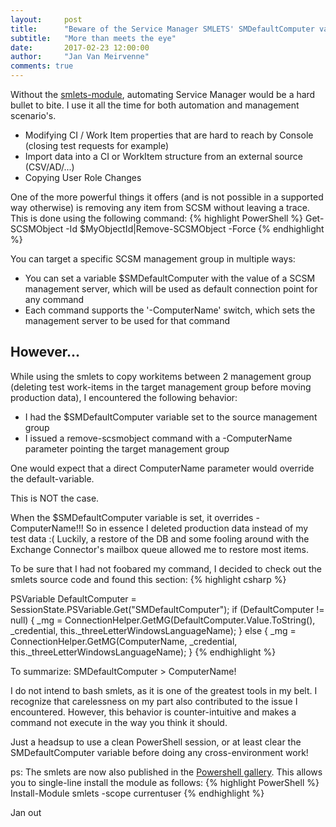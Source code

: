 ```yaml
---
layout:     post
title:      "Beware of the Service Manager SMLETS' SMDefaultComputer variable"
subtitle:   "More than meets the eye"
date:       2017-02-23 12:00:00
author:     "Jan Van Meirvenne"
comments: true
---
```


Without the [smlets-module](https://smlets.codeplex.com/), automating Service Manager would be a hard bullet to bite.
I use it all the time for both automation and management scenario's.

* Modifying CI / Work Item properties that are hard to reach by Console (closing test requests for example)
* Import data into a CI or WorkItem structure from an external source (CSV/AD/...)
* Copying User Role Changes

One of the more powerful things it offers (and is not possible in a supported way otherwise) is removing any item from SCSM without leaving a trace.
This is done using the following command:
{% highlight PowerShell %}
Get-SCSMObject -Id $MyObjectId|Remove-SCSMObject -Force
{% endhighlight %}

You can target a specific SCSM management group in multiple ways:

* You can set a variable $SMDefaultComputer with the value of a SCSM management server, which will be used as default connection point for any command
* Each command supports the '-ComputerName' switch, which sets the management server to be used for that command

## However...

While using the smlets to copy workitems between 2 management group (deleting test work-items in the target management group before moving production data), I encountered the following behavior:

* I had the $SMDefaultComputer variable set to the source management group
* I issued a remove-scsmobject command with a -ComputerName parameter pointing the target management group

One would expect that a direct ComputerName parameter would override the default-variable.

This is NOT the case. 

When the $SMDefaultComputer variable is set, it overrides -ComputerName!!!
So in essence I deleted production data instead of my test data :(
Luckily, a restore of the DB and some fooling around with the Exchange Connector's mailbox queue allowed me to restore most items.

To be sure that I had not foobared my command, I decided to check out the smlets source code and found this section:
{% highlight csharp %}

PSVariable DefaultComputer = SessionState.PSVariable.Get("SMDefaultComputer");
                        if (DefaultComputer != null)
                        {
                            _mg = ConnectionHelper.GetMG(DefaultComputer.Value.ToString(), _credential, this._threeLetterWindowsLanguageName);
                        }
                        else
                        {
                            _mg = ConnectionHelper.GetMG(ComputerName, _credential, this._threeLetterWindowsLanguageName);
                        }
{% endhighlight %}

To summarize: SMDefaultComputer > ComputerName!

I do not intend to bash smlets, as it is one of the greatest tools in my belt. I recognize that carelessness on my part also contributed to the issue I encountered.
However, this behavior is counter-intuitive and makes a command not execute in the way you think it should.

Just a headsup to use a clean PowerShell session, or at least clear the SMDefaultComputer variable before doing any cross-environment work!

ps: The smlets are now also published in the [Powershell gallery](https://www.powershellgallery.com/packages/SMLets). This allows you to single-line install the module as follows:
{% highlight PowerShell %}
Install-Module smlets -scope currentuser
{% endhighlight %}

Jan out